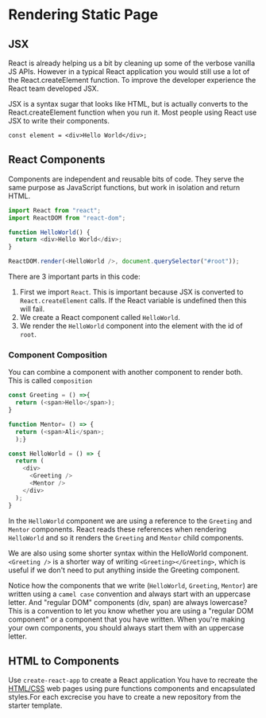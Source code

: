 # Rendering Static Page

## JSX

React is already helping us a bit by cleaning up some of the verbose vanilla JS APIs. However in a typical React application you would still use a lot of the React.createElement function. To improve the developer experience the React team developed JSX.

JSX is a syntax sugar that looks like HTML, but is actually converts to the React.createElement function when you run it. Most people using React use JSX to write their components.

````
const element = <div>Hello World</div>;
````

## React Components

Components are independent and reusable bits of code. They serve the same purpose as JavaScript functions, but work in isolation and return HTML.

````js
import React from "react";
import ReactDOM from "react-dom";

function HelloWorld() {
  return <div>Hello World</div>;
}

ReactDOM.render(<HelloWorld />, document.querySelector("#root"));
````

There are 3 important parts in this code:

1. First we import `React`. This is important because JSX is converted to `React.createElement` calls. If the React variable is undefined then this will fail.
2. We create a React component called `HelloWorld`.
3. We render the `HelloWorld` component into the element with the id of `root`.

### Component Composition

You can combine a component with another component to render both. This is called ``composition``

````js
const Greeting = () =>{
  return (<span>Hello</span>);
}

function Mentor= () => {
  return (<span>Ali</span>;
  );}

const HelloWorld = () => {
  return (
    <div>
      <Greeting />
      <Mentor />
    </div>
  );
}
````

In the `HelloWorld` component we are using a reference to the `Greeting` and `Mentor` components. React reads these references when rendering `HelloWorld` and so it renders the `Greeting` and `Mentor` child components.

We are also using some shorter syntax within the HelloWorld component. `<Greeting />` is a shorter way of writing `<Greeting></Greeting>`, which is useful if we don't need to put anything inside the Greeting component.

Notice how the components that we write (`HelloWorld`, `Greeting`, `Mentor`) are written using a `camel case` convention and always start with an uppercase letter. And "regular DOM" components (div, span) are always lowercase? This is a convention to let you know whether you are using a "regular DOM component" or a component that you have written. When you're making your own components, you should always start them with an uppercase letter.



## HTML to Components

Use `create-react-app` to create a React application
You have to recreate the [HTML/CSS](../1-rendering-static-pages/html-to-components/exercises/) web pages using pure functions components and encapsulated styles.For each excrecise you have to create a new repository from the starter template.
